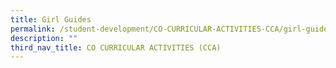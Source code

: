```yaml
---
title: Girl Guides
permalink: /student-development/CO-CURRICULAR-ACTIVITIES-CCA/girl-guides/
description: ""
third_nav_title: CO CURRICULAR ACTIVITIES (CCA)
---
```

